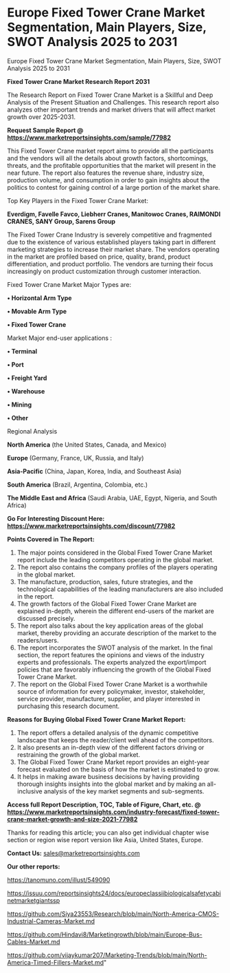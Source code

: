 # Europe Fixed Tower Crane Market Segmentation, Main Players, Size, SWOT Analysis 2025 to 2031
Europe Fixed Tower Crane Market Segmentation, Main Players, Size, SWOT Analysis 2025 to 2031

<strong>Fixed Tower Crane Market Research Report 2031</strong>

The Research Report on Fixed Tower Crane Market is a Skillful and Deep Analysis of the Present Situation and Challenges. This research report also analyzes other important trends and market drivers that will affect market growth over 2025-2031.

<strong>Request Sample Report @ <a href=https://www.marketreportsinsights.com/sample/77982>https://www.marketreportsinsights.com/sample/77982</a></strong>

This Fixed Tower Crane market report aims to provide all the participants and the vendors will all the details about growth factors, shortcomings, threats, and the profitable opportunities that the market will present in the near future. The report also features the revenue share, industry size, production volume, and consumption in order to gain insights about the politics to contest for gaining control of a large portion of the market share.

Top Key Players in the Fixed Tower Crane Market:

<strong>Everdigm, Favelle Favco, Liebherr Cranes, Manitowoc Cranes, RAIMONDI CRANES, SANY Group, Sarens Group</strong>

The Fixed Tower Crane Industry is severely competitive and fragmented due to the existence of various established players taking part in different marketing strategies to increase their market share. The vendors operating in the market are profiled based on price, quality, brand, product differentiation, and product portfolio. The vendors are turning their focus increasingly on product customization through customer interaction.

Fixed Tower Crane Market Major Types are:

<strong>• Horizontal Arm Type

• Movable Arm Type

• Fixed Tower Crane</strong>

Market Major end-user applications :

<strong>• Terminal

• Port

• Freight Yard

• Warehouse

• Mining

• Other</strong>

Regional Analysis

</u><strong><b>North America</b></strong> (the United States, Canada, and Mexico)

<strong><b>Europe </b></strong>(Germany, France, UK, Russia, and Italy)

<strong><b>Asia-Pacific</b></strong> (China, Japan, Korea, India, and Southeast Asia)

<strong><b>South America</b></strong> (Brazil, Argentina, Colombia, etc.)

<strong><b>The Middle East and Africa</b></strong> (Saudi Arabia, UAE, Egypt, Nigeria, and South Africa)

<strong>Go For Interesting Discount Here: <a href=https://www.marketreportsinsights.com/discount/77982>https://www.marketreportsinsights.com/discount/77982</a></strong>

<strong>Points Covered in The Report:</strong>
<ol>
  <li>The major points considered in the Global Fixed Tower Crane Market report include the leading competitors operating in the global market.</li>
  <li>The report also contains the company profiles of the players operating in the global market.</li>
  <li>The manufacture, production, sales, future strategies, and the technological capabilities of the leading manufacturers are also included in the report.</li>
  <li>The growth factors of the Global Fixed Tower Crane Market are explained in-depth, wherein the different end-users of the market are discussed precisely.</li>
  <li>The report also talks about the key application areas of the global market, thereby providing an accurate description of the market to the readers/users.</li>
  <li>The report incorporates the SWOT analysis of the market. In the final section, the report features the opinions and views of the industry experts and professionals. The experts analyzed the export/import policies that are favorably influencing the growth of the Global Fixed Tower Crane Market.</li>
  <li>The report on the Global Fixed Tower Crane Market is a worthwhile source of information for every policymaker, investor, stakeholder, service provider, manufacturer, supplier, and player interested in purchasing this research document.</li>
</ol>
<strong>Reasons for Buying Global Fixed Tower Crane Market Report:</strong>

<ol>
  <li>The report offers a detailed analysis of the dynamic competitive landscape that keeps the reader/client well ahead of the competitors.</li>
  <li>It also presents an in-depth view of the different factors driving or restraining the growth of the global market.</li>
  <li>The Global Fixed Tower Crane Market report provides an eight-year forecast evaluated on the basis of how the market is estimated to grow.</li>
  <li>It helps in making aware business decisions by having providing thorough insights insights into the global market and by making an all-inclusive analysis of the key market segments and sub-segments.</li>
</ol>
<strong>Access full Report Description, TOC, Table of Figure, Chart, etc. @ <a href=https://www.marketreportsinsights.com/industry-forecast/fixed-tower-crane-market-growth-and-size-2021-77982>https://www.marketreportsinsights.com/industry-forecast/fixed-tower-crane-market-growth-and-size-2021-77982</a></strong>


Thanks for reading this article; you can also get individual chapter wise section or region wise report version like Asia, United States, Europe.

<strong>Contact Us:</strong>
sales@marketreportsinsights.com

<strong>Our other reports:</strong>

<a href=https://tanomuno.com/illust/549090>https://tanomuno.com/illust/549090</a>

<a href=https://issuu.com/reportsinsights24/docs/europeclassiibiologicalsafetycabinetmarketgiantssp>https://issuu.com/reportsinsights24/docs/europeclassiibiologicalsafetycabinetmarketgiantssp</a>

<a href=https://github.com/Siya23553/Research/blob/main/North-America-CMOS-Industrial-Cameras-Market.md>https://github.com/Siya23553/Research/blob/main/North-America-CMOS-Industrial-Cameras-Market.md</a>

<a href=https://github.com/Hindavi8/Marketingrowth/blob/main/Europe-Bus-Cables-Market.md>https://github.com/Hindavi8/Marketingrowth/blob/main/Europe-Bus-Cables-Market.md</a>

<a href=https://github.com/vijaykumar207/Marketing-Trends/blob/main/North-America-Timed-Fillers-Market.md>https://github.com/vijaykumar207/Marketing-Trends/blob/main/North-America-Timed-Fillers-Market.md</a>"
